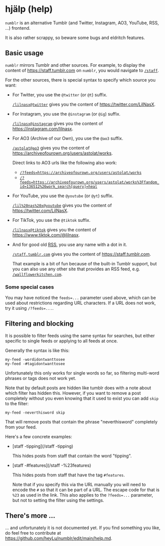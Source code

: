 # hjälp (help)

`numblr` is an alternative Tumblr (and Twitter, Instagram, AO3, YouTube, RSS, ...) frontend.

It is also rather scrappy, so beware some bugs and eldritch features.

## Basic usage

`numblr` mirrors Tumblr and other sources.  For example, to display the content
of <https://staff.tumblr.com> on `numblr`, you would navigate to
[`/staff`](/staff).

For the other sources, there is special syntax to specify which source you want:

- For Twitter, you use the `@twitter` (or `@t`) suffix.

  [`/lilnasx@twitter`](/lilnasx@twitter) gives you the content of
  <https://twitter.com/LilNasX>.
- For Instagram, you use the `@instagram` (or `@ig`) suffix.

  [`/lilnasx@instagram`](/lilnasx@instagram) gives you the content of
  <https://instagram.com/lilnasx>.
- For AO3 (Archive of our Own), you use the `@ao3` suffix.

  [`/astolat@ao3`](/astolat@ao3) gives you the content of
  <https://archiveofourown.org/users/astolat/works>.

  Direct links to AO3 urls like the following also work:

  - [`/?feeds=https://archiveofourown.org/users/astolat/works`](/?feeds=https://archiveofourown.org/users/astolat/works)
  - [`/?feeds=https://archiveofourown.org/users/astolat/works%3Ffandom_id=136512%26work_search[query]=heal`](/?feeds=https://archiveofourown.org/users/astolat/works%3Ffandom_id=136512%26work_search[query]=heal)
- For YouTube, you use the `@youtube` (or `@yt`) suffix.

  [`/lil%20nas%20x@youtube`](/lil%20nas%20x@youtube) gives you the content of
  <https://twitter.com/LilNasX>.
- For TikTok, you use the `@tiktok` suffix.

  [`/lilnasx@tiktok`](/lilnasx@tiktok) gives you the content of
  <https://www.tiktok.com/@lilnasx>.

- And for good old [RSS](https://en.wikipedia.org/wiki/RSS), you use any name with a dot in it.

  [`/staff.tumblr.com`](/staff.tumblr.com) gives you the content of
  <https://staff.tumblr.com>.

  That example is a bit of fun because of the built-in Tumblr support, but you
  can also use any other site that provides an RSS feed, e.g.
  [`/wallflowerkitchen.com`](/wallflowerkitchen.com).

### Some special cases

You may have noticed the `feeds=...` parameter used above, which can be used
about restrictions regarding URL characters.  If a URL does not work, try it
using `/?feeds=...`.

## Filtering and blocking

It is possible to filter feeds using the same syntax for searches, but either
specific to single feeds or applying to all feeds at once.

Generally the syntax is like this:

    my-feed -wordidontwanttosee
    my-feed -#tagidontwanttosee

Unfortunately this only works for single words so far, so filtering multi-word
phrases or tags does not work yet.

Note that by default posts are hidden like tumblr does with a note about which
filter has hidden this.  However, if you want to remove a post completely
without you even knowing that it used to exist you can add `skip` to the
filter:

    my-feed -neverthisword skip

That will remove posts that contain the phrase "neverthisword" completely from
your feed.

Here's a few concrete examples:

- [staff -tipping](/staff -tipping)

    This hides posts from staff that contain the word "tipping".
- [staff -#features](/staff -%23features)

    This hides posts from staff that have the tag `#features`.

    Note that if you specify this via the URL manually you will need to encode
    the `#` so that it can be part of a URL.  The escape code for that is `%23`
    as used in the link.  This also applies to the `?feeds=...` parameter, but
    not to setting the filter using the settings.

## There's more ...

... and unfortunately it is not documented yet.  If you find something you
like, do feel free to contribute at
<https://github.com/heyLu/numblr/edit/main/help.md>.
